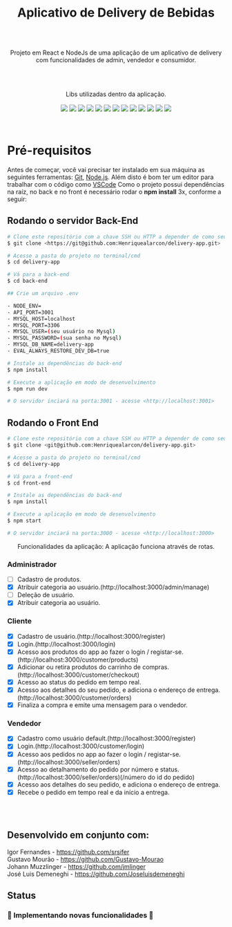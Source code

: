 <h1 align="center">Aplicativo de Delivery de Bebidas</h1>
<br>
<br>
<p align="center"> Projeto em React e NodeJs de uma aplicação de um aplicativo de delivery com funcionalidades de admin, vendedor e consumidor. </p>
<br>
<br>
<p align="center"> Libs utilizadas dentro da aplicação. </p>

<div align="center">
<img align="center" src="https://img.shields.io/badge/Node v15.14.0-339933?style=for-the-badge&logo=node&color=darkblue&logoColor=white" />
<img align="center" src="https://img.shields.io/badge/React.js-339933?style=for-the-badge&logo=react&color=darkblue&logoColor=white" />
<img align="center" src="https://img.shields.io/badge/Redux-339933?style=for-the-badge&logo=redux&color=darkblue&logoColor=white" />
<img align="center" src="https://img.shields.io/badge/Node.js-339933?style=for-the-badge&logo=nodedotjs&color=darkblue&logoColor=white" />
<img align="center" src="https://img.shields.io/badge/Express.js-339933?style=for-the-badge&logo=express&color=darkblue&logoColor=white" />
<img align="center" src="https://img.shields.io/badge/StyledComponents-339933?style=for-the-badge&logo=styledcomponents&color=darkblue&logoColor=white" />
<img align="center" src="https://img.shields.io/badge/Sequelize-339933?style=for-the-badge&logo=sequelize&color=darkblue&logoColor=white" />
<img align="center" src="https://img.shields.io/badge/MySQL-339933?style=for-the-badge&logo=mysql&color=darkblue&logoColor=white" />
<img align="center" src="https://img.shields.io/badge/Postman-339933?style=for-the-badge&logo=postman&color=darkblue&logoColor=white" />
<img align="center" src="https://img.shields.io/badge/Socket.io-339933?style=for-the-badge&logo=socket.io&color=darkblue&logoColor=white" />
<img align="center" src="https://img.shields.io/badge/Eslint-339933?style=for-the-badge&logo=eslint&color=darkblue&logoColor=white" />
<img align="center" src="https://img.shields.io/badge/JWT-339933?style=for-the-badge&logo=jsonwebtokens&color=darkblue&logoColor=white" />
<img align="center" src="https://img.shields.io/badge/JOI-339933?style=for-the-badge&logo=joi&color=darkblue&logoColor=white" />
</div>
<br>
<br>

# Pré-requisitos

Antes de começar, você vai precisar ter instalado em sua máquina as seguintes ferramentas:
[Git](https://git-scm.com), [Node.js](https://nodejs.org/en/). 
Além disto é bom ter um editor para trabalhar com o código como [VSCode](https://code.visualstudio.com/)
Como o projeto possui dependências na raíz, no back e no front é necessário rodar o **npm install** 3x, conforme a seguir:

## Rodando o servidor Back-End

```bash
# Clone este repositório com a chave SSH ou HTTP a depender de como seu git está configurado.
$ git clone <https://git@github.com:Henriquealarcon/delivery-app.git>

# Acesse a pasta do projeto no terminal/cmd
$ cd delivery-app

# Vá para a back-end
$ cd back-end

## Crie um arquivo .env

- NODE_ENV=
- API_PORT=3001
- MYSQL_HOST=localhost
- MYSQL_PORT=3306
- MYSQL_USER=(seu usuário no Mysql)
- MYSQL_PASSWORD=(sua senha no Mysql)
- MYSQL_DB_NAME=delivery-app
- EVAL_ALWAYS_RESTORE_DEV_DB=true

# Instale as dependências do back-end
$ npm install

# Execute a aplicação em modo de desenvolvimento
$ npm run dev

# O servidor inciará na porta:3001 - acesse <http://localhost:3001>

```
## Rodando o Front End 

```bash
# Clone este repositório com a chave SSH ou HTTP a depender de como seu git está configurado.
$ git clone <git@github.com:Henriquealarcon/delivery-app.git>

# Acesse a pasta do projeto no terminal/cmd
$ cd delivery-app

# Vá para a front-end
$ cd front-end

# Instale as dependências do back-end
$ npm install

# Execute a aplicação em modo de desenvolvimento
$ npm start

# O servidor inciará na porta:3000 - acesse <http://localhost:3000>

```

<p align="center"> Funcionalidades da aplicação: A aplicação funciona através de rotas. </p>



### Administrador
- [ ] Cadastro de produtos.
- [x] Atribuir categoria ao usuário.(http://localhost:3000/admin/manage)
- [ ] Deleção de usuário.
- [x] Atribuir categoria ao usuário.
### Cliente
- [x] Cadastro de usuário.(http://localhost:3000/register)
- [x] Login.(http://localhost:3000/login)
- [x] Acesso aos produtos do app ao fazer o login / registar-se. (http://localhost:3000/customer/products)
- [x] Adicionar ou retira produtos do carrinho de compras. (http://localhost:3000/customer/checkout)
- [x] Acesso ao status do pedido em tempo real.
- [x] Acesso aos detalhes do seu pedido, e adiciona o endereço de entrega.(http://localhost:3000/customer/orders)
- [x] Finaliza a compra e emite uma mensagem para o vendedor.
### Vendedor
- [x] Cadastro como usuário default.(http://localhost:3000/register)
- [x] Login.(http://localhost:3000/customer/login)
- [x] Acesso aos pedidos no app ao fazer o login / registar-se.(http://localhost:3000/seller/orders)
- [x] Acesso ao detalhamento do pedido por número e status.(http://localhost:3000/seller/orders)(/número do id do pedido)
- [x] Acesso aos detalhes do seu pedido, e adiciona o endereço de entrega.
- [x] Recebe o pedido em tempo real e da início a entrega.

<br>
<br>

## Desenvolvido em conjunto com:

Igor Fernandes - https://github.com/srsifer
<br>
Gustavo Mourão - https://github.com/Gustavo-Mourao
<br>
Johann Muzzlinger - https://github.com/jmlinger
<br>
José Luis Demeneghi - https://github.com/Joseluisdemeneghi


## Status

<h3> 
	🚧  Implementando novas funcionalidades  🚧
</h3>


